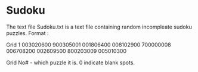 # Sudoku
The text file Sudoku.txt is a text file containing random incompleate sudoku puzzles.
Format :

Grid 1
003020600
900305001
001806400
008102900
700000008
006708200
002609500
800203009
005010300

Grid No# - which puzzle it is.
0 indicate blank spots.

